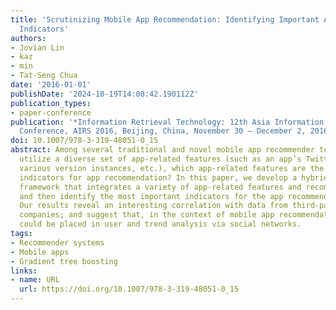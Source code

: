```yaml
---
title: 'Scrutinizing Mobile App Recommendation: Identifying Important App-Related
  Indicators'
authors:
- Jovian Lin
- kaz
- min
- Tat-Seng Chua
date: '2016-01-01'
publishDate: '2024-10-19T14:08:42.190112Z'
publication_types:
- paper-conference
publication: '*Information Retrieval Technology: 12th Asia Information Retrieval Societies
  Conference, AIRS 2016, Beijing, China, November 30 – December 2, 2016, Proceedings*'
doi: 10.1007/978-3-319-48051-0_15
abstract: Among several traditional and novel mobile app recommender techniques that
  utilize a diverse set of app-related features (such as an app’s Twitter followers,
  various version instances, etc.), which app-related features are the most important
  indicators for app recommendation? In this paper, we develop a hybrid app recommender
  framework that integrates a variety of app-related features and recommendation techniques,
  and then identify the most important indicators for the app recommendation task.
  Our results reveal an interesting correlation with data from third-party app analytics
  companies; and suggest that, in the context of mobile app recommendation, more focus
  could be placed in user and trend analysis via social networks.
tags:
- Recommender systems
- Mobile apps
- Gradient tree boosting
links:
- name: URL
  url: https://doi.org/10.1007/978-3-319-48051-0_15
---
```

